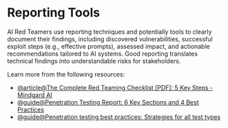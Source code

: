 # Reporting Tools

AI Red Teamers use reporting techniques and potentially tools to clearly document their findings, including discovered vulnerabilities, successful exploit steps (e.g., effective prompts), assessed impact, and actionable recommendations tailored to AI systems. Good reporting translates technical findings into understandable risks for stakeholders.

Learn more from the following resources:

- [@article@The Complete Red Teaming Checklist [PDF]: 5 Key Steps - Mindgard AI](https://mindgard.ai/blog/red-teaming-checklist)
- [@guide@Penetration Testing Report: 6 Key Sections and 4 Best Practices](https://brightsec.com/blog/penetration-testing-report/)
- [@guide@Penetration testing best practices: Strategies for all test types](https://www.strikegraph.com/blog/pen-testing-best-practices)
